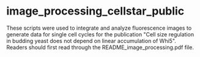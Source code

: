 # image_processing_cellstar_public
These scripts were used to integrate and analyze fluorescence images to generate data for single cell cycles for the 
publication "Cell size regulation in budding yeast does not depend on linear accumulation of Whi5".  
Readers should first read through the README_image_processing.pdf file.
